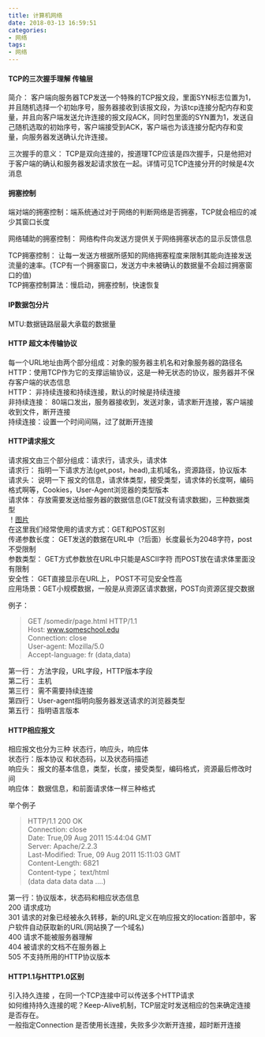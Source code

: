 ```yaml
---
title: 计算机网络
date: 2018-03-13 16:59:51
categories: 
- 网络
tags:
- 网络
---
```


#### TCP的三次握手理解  传输层
简介： 客户端向服务器TCP发送一个特殊的TCP报文段，里面SYN标志位置为1，并且随机选择一个初始序号，服务器接收到该报文段，为该tcp连接分配内存和变量，并且向客户端发送允许连接的报文段ACK，同时包里面的SYN置为1，发送自己随机选取的初始序号，客户端接受到ACK，客户端也为该连接分配内存和变量，向服务器发送确认允许连接。  

<!--more-->

三次握手的意义： TCP是双向连接的，按道理TCP应该是四次握手，只是他把对于客户端的确认和服务器发起请求放在一起。详情可见TCP连接分开的时候是4次消息  

#### 拥塞控制  
端对端的拥塞控制：端系统通过对于网络的判断网络是否拥塞，TCP就会相应的减少其窗口长度  

网络辅助的拥塞控制： 网络构件向发送方提供关于网络拥塞状态的显示反馈信息  

TCP拥塞控制： 让每一发送方根据所感知的网络拥塞程度来限制其能向连接发送流量的速率。(TCP有一个拥塞窗口，发送方中未被确认的数据量不会超过拥塞窗口的值)  
TCP拥塞控制算法：慢启动，拥塞控制，快速恢复  

#### IP数据包分片  
MTU:数据链路层最大承载的数据量  

#### HTTP 超文本传输协议  
每一个URL地址由两个部分组成：对象的服务器主机名和对象服务器的路径名  
HTTP：使用TCP作为它的支撑运输协议，这是一种无状态的协议，服务器并不保存客户端的状态信息  
HTTP： 非持续连接和持续连接，默认的时候是持续连接  
非持续连接： 80端口发出，服务器接收到，发送对象，请求断开连接，客户端接收到文件，断开连接  
持续连接：设置一个时间间隔，过了就断开连接  
#### HTTP请求报文  
请求报文由三个部分组成：请求行，请求头，请求体  
请求行： 指明一下请求方法(get,post，head),主机域名，资源路径，协议版本  
请求头： 说明一下 报文的信息，请求体类型，接受类型，请求体的长度啊，编码格式啊等，Cookies，User-Agent浏览器的类型版本  
请求体： 存放需要发送给服务器的数据信息(GET就没有请求数据)，三种数据类型  
！[图片](https://upload-images.jianshu.io/upload_images/944365-6a361cc6960eb113.png?imageMogr2/auto-orient/)  
在这里我们经常使用的请求方式：GET和POST区别  
传递参数长度： GET发送的数据在URL中（?后面）长度最长为2048字符，post不受限制  
参数类型： GET方式参数放在URL中只能是ASCII字符 而POST放在请求体里面没有限制  
安全性： GET直接显示在URL上， POST不可见安全性高  
应用场景：GET小规模数据，一般是从资源区请求数据，POST向资源区提交数据  
  
例子：
> GET /somedir/page.html HTTP/1.1  
> Host: www.someschool.edu  
> Connection: close  
> User-agent: Mozilla/5.0  
> Accept-language: fr 
> (data,data) 

第一行： 方法字段，URL字段，HTTP版本字段  
第二行： 主机  
第三行： 需不需要持续连接  
第四行： User-agent指明向服务器发送请求的浏览器类型  
第五行： 指明语言版本  

#### HTTP相应报文  
相应报文也分为三种 状态行，响应头，响应体  
状态行：版本协议 和状态码，以及状态码描述  
响应头： 报文的基本信息，类型，长度，接受类型，编码格式，资源最后修改时间    
响应体： 数据信息，和前面请求体一样三种格式  

举个例子  
> HTTP/1.1 200 OK  
> Connection: close  
> Date: True,09 Aug 2011 15:44:04 GMT  
> Server: Apache/2.2.3  
> Last-Modified: True, 09 Aug 2011 15:11:03 GMT  
> Content-Length: 6821  
> Content-type； text/html  
> (data data data data ....)  

第一行：协议版本，状态码和相应状态信息  
       200 请求成功  
	   301 请求的对象已经被永久转移，新的URL定义在响应报文的location:首部中，客户软件自动获取新的URL(网站换了一个域名)  
       400 请求不能被服务器理解  
       404 被请求的文档不在服务器上  
       505 不支持所用的HTTP协议版本    

#### HTTP1.1与HTTP1.0区别  
引入持久连接 ，在同一个TCP连接中可以传送多个HTTP请求  
如何维持持久连接的呢？Keep-Alive机制，TCP层定时发送相应的包来确定连接是否存在。  
一般指定Connection 是否使用长连接，失败多少次断开连接，超时断开连接

